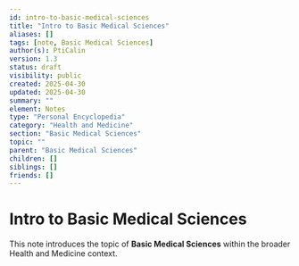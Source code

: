 ```yaml
---
id: intro-to-basic-medical-sciences
title: "Intro to Basic Medical Sciences"
aliases: []
tags: [note, Basic Medical Sciences]
author(s): PtiCalin
version: 1.3
status: draft
visibility: public
created: 2025-04-30
updated: 2025-04-30
summary: ""
element: Notes
type: "Personal Encyclopedia"
category: "Health and Medicine"
section: "Basic Medical Sciences"
topic: ""
parent: "Basic Medical Sciences"
children: []
siblings: []
friends: []
---
```

# Intro to Basic Medical Sciences

This note introduces the topic of **Basic Medical Sciences** within the broader Health and Medicine context.

